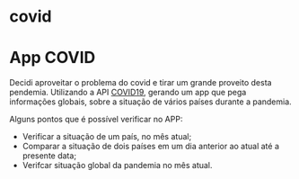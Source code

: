 # covid

<h1>App COVID</h1>

<p>Decidi aproveitar o problema do covid e tirar um grande proveito desta pendemia. Utilizando a API <a href="https://covid19api.com/">COVID19</a>, gerando um app que pega informações globais, sobre a situação de vários países durante a pandemia.</p> 

<p>Alguns pontos que é possível verificar no APP: </p>
<ul>
  <li>Verificar a situação de um país, no mês atual;</li>
  <li>Comparar a situação de dois países em um dia anterior ao atual até a presente data;</li>
  <li>Verifcar situação global da pandemia no mês atual.</li>
</ul>


